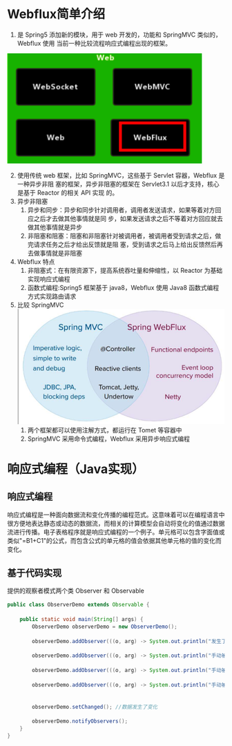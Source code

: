 #  Webflux简单介绍

1. 是 Spring5 添加新的模块，用于 web 开发的，功能和 SpringMVC 类似的，Webflux 使用 当前一种比较流程响应式编程出现的框架。

<img src="Webflux.assets/image-20200723072817227.png" alt="image-20200723072817227" style="zoom:50%;" />

2. 使用传统 web 框架，比如 SpringMVC，这些基于 Servlet 容器，Webflux 是一种异步非阻 塞的框架，异步非阻塞的框架在 Servlet3.1 以后才支持，核心是基于 Reactor 的相关 API 实现 的。
3. 异步非阻塞
   1. 异步和同步：异步和同步针对调用者，调用者发送请求，如果等着对方回应之后才去做其他事情就是同 步，如果发送请求之后不等着对方回应就去做其他事情就是异步
   2. 非阻塞和阻塞：阻塞和非阻塞针对被调用者，被调用者受到请求之后，做完请求任务之后才给出反馈就是阻 塞，受到请求之后马上给出反馈然后再去做事情就是非阻塞
4. Webflux 特点
   1. 非阻塞式：在有限资源下，提高系统吞吐量和伸缩性，以 Reactor 为基础实现响应式编程
   2. 函数式编程:Spring5 框架基于 java8，Webflux 使用 Java8 函数式编程方式实现路由请求
5. 比较 SpringMVC![image-20200723073255856](Webflux.assets/image-20200723073255856.png)
   1. 两个框架都可以使用注解方式，都运行在 Tomet 等容器中
   2. SpringMVC 采用命令式编程，Webflux 采用异步响应式编程

#  响应式编程（Java实现）

## 响应式编程

响应式编程是一种面向数据流和变化传播的编程范式。这意味着可以在编程语言中很方便地表达静态或动态的数据流，而相关的计算模型会自动将变化的值通过数据流进行传播。电子表格程序就是响应式编程的一个例子。单元格可以包含字面值或类似"=B1+C1"的公式，而包含公式的单元格的值会依据其他单元格的值的变化而变化。

## 基于代码实现

提供的观察者模式两个类 Observer 和 Observable

~~~java
public class ObserverDemo extends Observable {

    public static void main(String[] args) {
        ObserverDemo observerDemo = new ObserverDemo();

        observerDemo.addObserver(((o, arg) -> System.out.println("发生了变化")));

        observerDemo.addObserver(((o, arg) -> System.out.println("手动被观察者通知发生了变化")));

        observerDemo.addObserver(((o, arg) -> System.out.println("手动被观察者通知发生了变化2222")));

        observerDemo.addObserver(((o, arg) -> System.out.println("手动被观察者通知发生了变化333333")));


        observerDemo.setChanged(); //数据发生了变化

        observerDemo.notifyObservers();
    }
}
~~~

